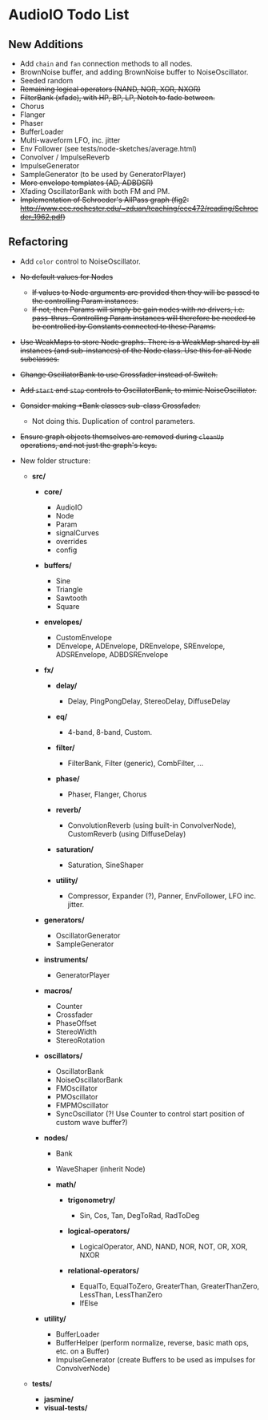 AudioIO Todo List
=================



New Additions
-------------
* Add `chain` and `fan` connection methods to all nodes.
* BrownNoise buffer, and adding BrownNoise buffer to NoiseOscillator.
* Seeded random
* ~~Remaining logical operators (NAND, NOR, XOR, NXOR)~~
* ~~FilterBank (xfade), with HP, BP, LP, Notch to fade between.~~
* Chorus
* Flanger
* Phaser
* BufferLoader
* Multi-waveform LFO, inc. jitter
* Env Follower (see tests/node-sketches/average.html)
* Convolver / ImpulseReverb
* ImpulseGenerator
* SampleGenerator (to be used by GeneratorPlayer)
* ~~More envelope templates (AD, ADBDSR)~~
* Xfading OscillatorBank with both FM and PM.
* ~~Implementation of Schroeder's AllPass graph (fig2: http://www.ece.rochester.edu/~zduan/teaching/ece472/reading/Schroeder_1962.pdf)~~




Refactoring
-----------

* Add `color` control to NoiseOscillator.

* ~~No default values for Nodes~~
	* ~~If values to Node arguments are provided then they will be passed to the controlling Param instances.~~
	* ~~If not, then Params will simply be gain nodes with _no_ drivers, i.e. pass-thrus. Controlling Param instances will therefore be needed to be controlled by Constants connected to these Params.~~

* ~~Use WeakMaps to store Node graphs. There is a WeakMap shared by all instances (and sub-instances) of the Node class. Use this for all Node subclasses.~~

* ~~Change OscillatorBank to use Crossfader instead of Switch.~~

* ~~Add `start` and `stop` controls to OscillatorBank, to mimic NoiseOscillator.~~

* ~~Consider making *Bank classes sub-class Crossfader.~~ 
	* Not doing this. Duplication of control parameters.

* ~~Ensure graph objects themselves are removed during `cleanUp` operations, and not just the graph's keys.~~

* New folder structure:
	* **src/**
		* **core/**
			* AudioIO
			* Node
			* Param
			* signalCurves
			* overrides
			* config

		* **buffers/**
			* Sine
			* Triangle
			* Sawtooth
			* Square

		* **envelopes/**
			* CustomEnvelope
			* DEnvelope, ADEnvelope, DREnvelope, SREnvelope, ADSREnvelope, ADBDSREnvelope

		* **fx/**
			* **delay/**
				* Delay, PingPongDelay, StereoDelay, DiffuseDelay

			* **eq/**
				* 4-band, 8-band, Custom.

			* **filter/**
				* FilterBank, Filter (generic), CombFilter, ...

			* **phase/**
				* Phaser, Flanger, Chorus

			* **reverb/**
				* ConvolutionReverb (using built-in ConvolverNode), CustomReverb (using DiffuseDelay)

			* **saturation/**
				* Saturation, SineShaper

			* **utility/**
				* Compressor, Expander (?), Panner, EnvFollower, LFO inc. jitter.

		* **generators/**
			* OscillatorGenerator
			* SampleGenerator

		* **instruments/**
			* GeneratorPlayer

		* **macros/**
			* Counter
			* Crossfader
			* PhaseOffset
			* StereoWidth
			* StereoRotation

		* **oscillators/**
			* OscillatorBank
			* NoiseOscillatorBank
			* FMOscillator
			* PMOscillator
			* FMPMOscillator
			* SyncOscillator (?! Use Counter to control start position of custom wave buffer?)

		* **nodes/**
			* Bank
			* WaveShaper (inherit Node)

			* **math/**
				* **trigonometry/**
					* Sin, Cos, Tan, DegToRad, RadToDeg

				* **logical-operators/**
					* LogicalOperator, AND, NAND, NOR, NOT, OR, XOR, NXOR

				* **relational-operators/**
					* EqualTo, EqualToZero, GreaterThan, GreaterThanZero, LessThan, LessThanZero
					* IfElse

		* **utility/**
			* BufferLoader
			* BufferHelper (perform normalize, reverse, basic math ops, etc. on a Buffer)
			* ImpulseGenerator (create Buffers to be used as impulses for ConvolverNode)

	* **tests/**
		* **jasmine/**
		* **visual-tests/**
